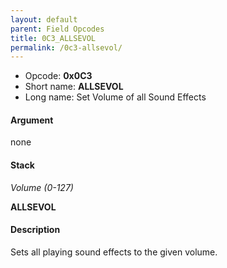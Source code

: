 ```yaml
---
layout: default
parent: Field Opcodes
title: 0C3_ALLSEVOL
permalink: /0c3-allsevol/
---
```


-   Opcode: **0x0C3**
-   Short name: **ALLSEVOL**
-   Long name: Set Volume of all Sound Effects

#### Argument

none

#### Stack

  
*Volume (0-127)*

**ALLSEVOL**

#### Description

Sets all playing sound effects to the given volume.
